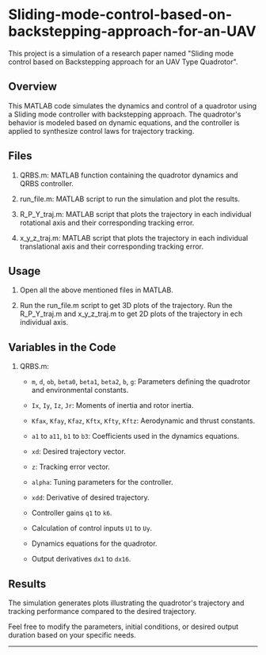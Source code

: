 # Sliding-mode-control-based-on-backstepping-approach-for-an-UAV
This project is a simulation of a research paper named "Sliding mode control based on Backstepping approach for an UAV Type Quadrotor".

## Overview

This MATLAB code simulates the dynamics and control of a quadrotor using a Sliding mode controller with backstepping approach. The quadrotor's behavior is modeled based on dynamic equations, and the controller is applied to synthesize control laws for trajectory tracking.

## Files

1. QRBS.m: MATLAB function containing the quadrotor dynamics and QRBS controller.

2. run_file.m: MATLAB script to run the simulation and plot the results.

3. R_P_Y_traj.m: MATLAB script that plots the trajectory in each individual rotational axis and their corresponding tracking error.

4. x_y_z_traj.m: MATLAB script that plots the trajectory in each individual translational axis and their corresponding tracking error.


## Usage

1. Open all the above mentioned files in MATLAB.

2. Run the run_file.m script to get 3D plots of the trajectory. Run the R_P_Y_traj.m and x_y_z_traj.m to get 2D plots of the trajectory in ech individual axis.

## Variables in the Code

1. QRBS.m:

    - `m`, `d`, `ob`, `beta0`, `beta1`, `beta2`, `b`, `g`: Parameters defining the quadrotor and environmental constants.

    - `Ix`, `Iy`, `Iz`, `Jr`: Moments of inertia and rotor inertia.

    - `Kfax`, `Kfay`, `Kfaz`, `Kftx`, `Kfty`, `Kftz`: Aerodynamic and thrust constants.

    - `a1` to `a11`, `b1` to `b3`: Coefficients used in the dynamics equations.

    - `xd`: Desired trajectory vector.

    - `z`: Tracking error vector.

    - `alpha`: Tuning parameters for the controller.

    - `xdd`: Derivative of desired trajectory.

    - Controller gains `q1` to `k6`.

    - Calculation of control inputs `U1` to `Uy`.

    - Dynamics equations for the quadrotor.

    - Output derivatives `dx1` to `dx16`.



## Results

The simulation generates plots illustrating the quadrotor's trajectory and tracking performance compared to the desired trajectory.

Feel free to modify the parameters, initial conditions, or desired output duration based on your specific needs.

---

